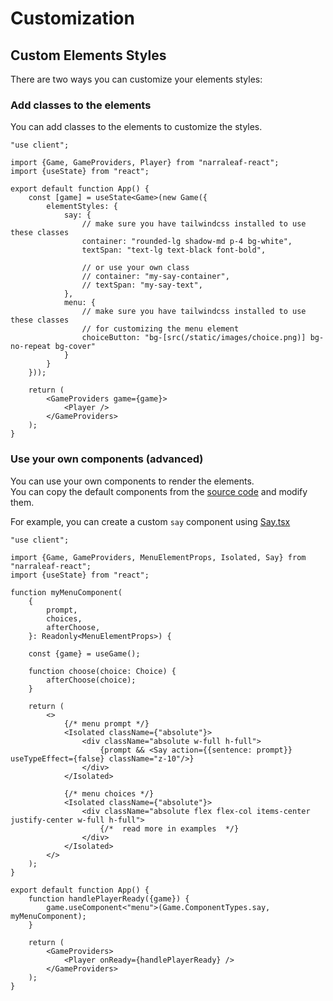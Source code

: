 # Customization

## Custom Elements Styles

There are two ways you can customize your elements styles:

### Add classes to the elements

You can add classes to the elements to customize the styles.

```tsx
"use client";

import {Game, GameProviders, Player} from "narraleaf-react";
import {useState} from "react";

export default function App() {
    const [game] = useState<Game>(new Game({
        elementStyles: {
            say: {
                // make sure you have tailwindcss installed to use these classes
                container: "rounded-lg shadow-md p-4 bg-white",
                textSpan: "text-lg text-black font-bold",

                // or use your own class
                // container: "my-say-container",
                // textSpan: "my-say-text",
            },
            menu: {
                // make sure you have tailwindcss installed to use these classes
                // for customizing the menu element
                choiceButton: "bg-[src(/static/images/choice.png)] bg-no-repeat bg-cover"
            }
        }
    }));

    return (
        <GameProviders game={game}>
            <Player />
        </GameProviders>
    );
}
```

### Use your own components (advanced)

You can use your own components to render the elements.  
You can copy the default components from the [source code](/src/game/player/elements) and modify them.

For example, you can create a custom `say` component using [Say.tsx](/src/game/player/elements/say/Say.tsx)

```tsx
"use client";

import {Game, GameProviders, MenuElementProps, Isolated, Say} from "narraleaf-react";
import {useState} from "react";

function myMenuComponent(
    {
        prompt,
        choices,
        afterChoose,
    }: Readonly<MenuElementProps>) {

    const {game} = useGame();

    function choose(choice: Choice) {
        afterChoose(choice);
    }

    return (
        <>
            {/* menu prompt */}
            <Isolated className={"absolute"}>
                <div className="absolute w-full h-full">
                    {prompt && <Say action={{sentence: prompt}} useTypeEffect={false} className="z-10"/>}
                </div>
            </Isolated>

            {/* menu choices */}
            <Isolated className={"absolute"}>
                <div className="absolute flex flex-col items-center justify-center w-full h-full">
                    {/*  read more in examples  */}
                </div>
            </Isolated>
        </>
    );
}

export default function App() {
    function handlePlayerReady({game}) {
        game.useComponent<"menu">(Game.ComponentTypes.say, myMenuComponent);
    }

    return (
        <GameProviders>
            <Player onReady={handlePlayerReady} />
        </GameProviders>
    );
}
```

